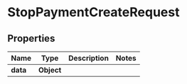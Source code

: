 

# StopPaymentCreateRequest


## Properties

| Name | Type | Description | Notes |
|------------ | ------------- | ------------- | -------------|
|**data** | **Object** |  |  |



